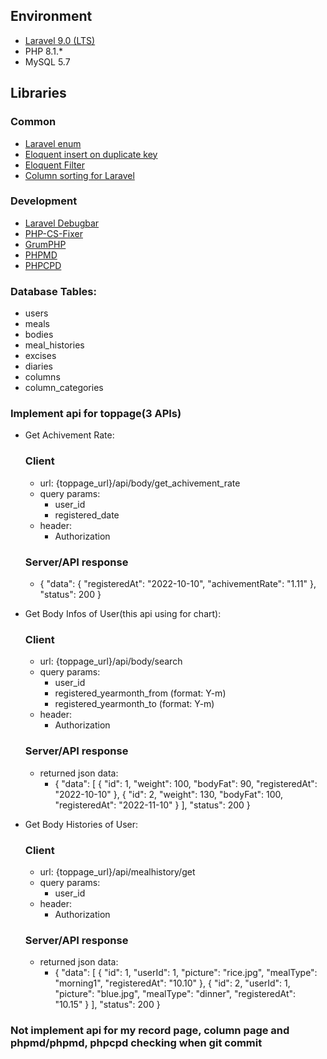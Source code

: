 
## Environment
- [Laravel 9.0 (LTS)](https://laravel.com/docs/9.x/)
- PHP 8.1.*
- MySQL 5.7

## Libraries
### Common
- [Laravel enum](https://github.com/BenSampo/laravel-enum)
- [Eloquent insert on duplicate key](https://github.com/guidocella/eloquent-insert-on-duplicate-key)
- [Eloquent Filter](https://github.com/Tucker-Eric/EloquentFilter)
- [Column sorting for Laravel](https://github.com/Kyslik/column-sortable)
### Development
- [Laravel Debugbar](https://github.com/barryvdh/laravel-debugbar)
- [PHP-CS-Fixer](https://github.com/FriendsOfPHP/PHP-CS-Fixer)
- [GrumPHP](https://github.com/phpro/grumphp)
- [PHPMD](https://github.com/phpmd/phpmd)
- [PHPCPD](https://github.com/sebastianbergmann/phpcpd)

### Database Tables:
- users
- meals
- bodies
- meal_histories
- excises
- diaries
- columns
- column_categories
### Implement api for toppage(3 APIs)
- Get Achivement Rate:
    ### Client
    - url: {toppage_url}/api/body/get_achivement_rate
    - query params:
        - user_id
        - registered_date
    - header:
        - Authorization
    ### Server/API response
    - {
        "data": {
            "registeredAt": "2022-10-10",
            "achivementRate": "1.11"
        },
        "status": 200
       }
- Get Body Infos of User(this api using for chart):
    ### Client
    - url: {toppage_url}/api/body/search
    - query params:
        - user_id
        - registered_yearmonth_from
            (format: Y-m)
        - registered_yearmonth_to
            (format: Y-m)
    - header:
        - Authorization

    ### Server/API response
    - returned json data:
        - {
            "data": [
                {
                    "id": 1,
                    "weight": 100,
                    "bodyFat": 90,
                    "registeredAt": "2022-10-10"
                },
                {
                    "id": 2,
                    "weight": 130,
                    "bodyFat": 100,
                    "registeredAt": "2022-11-10"
                }
            ],
            "status": 200
           }
- Get Body Histories of User:
    ### Client
    - url: {toppage_url}/api/mealhistory/get
    - query params:
        - user_id
    - header:
        - Authorization

    ### Server/API response
    - returned json data:
        - {
            "data": [
                {
                    "id": 1,
                    "userId": 1,
                    "picture": "rice.jpg",
                    "mealType": "morning1",
                    "registeredAt": "10.10"
                },
                {
                    "id": 2,
                    "userId": 1,
                    "picture": "blue.jpg",
                    "mealType": "dinner",
                    "registeredAt": "10.15"
                }
            ],
            "status": 200
           }
### Not implement api for my record page, column page and phpmd/phpmd, phpcpd checking when git commit